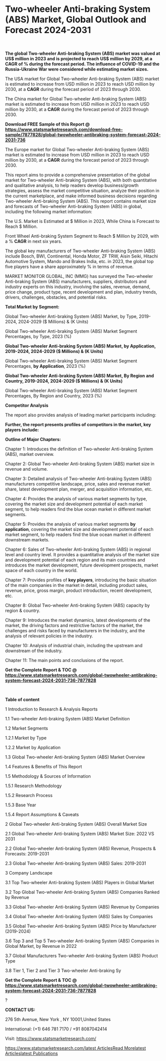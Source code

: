 <h1>Two-wheeler Anti-braking System (ABS) Market, Global Outlook and Forecast 2024-2031</h1><br/><p><strong>The global Two-wheeler Anti-braking System (ABS) market was valued at US$ million in 2023 and is projected to reach US$ million by 2029, at a <strong>CAGR</strong> of % during the forecast period. The influence of COVID-19 and the Russia-Ukraine War were considered while estimating market sizes.</strong></p>
 
 
 
 <p>The USA market for Global Two-wheeler Anti-braking System (ABS) market is estimated to increase from USD million in 2023 to reach USD million by 2030, at a <strong>CAGR</strong> during the forecast period of 2023 through 2030.</p>
 
 
 
 <p>The China market for Global Two-wheeler Anti-braking System (ABS) market is estimated to increase from USD million in 2023 to reach USD million by 2030, at a <strong>CAGR</strong> during the forecast period of 2023 through 2030.</p>
 
 
 
 <p><strong>Download FREE Sample of this Report @ <a href="https://www.statsmarketresearch.com/download-free-sample/7877828/global-twowheeler-antibraking-system-forecast-2024-2031-736">https://www.statsmarketresearch.com/download-free-sample/7877828/global-twowheeler-antibraking-system-forecast-2024-2031-736</a></strong></p>
 
 
 
 <p>The Europe market for Global Two-wheeler Anti-braking System (ABS) market is estimated to increase from USD million in 2023 to reach USD million by 2030, at a <strong>CAGR</strong> during the forecast period of 2023 through 2030.</p>
 
 
 
 <p>This report aims to provide a comprehensive presentation of the global market for Two-wheeler Anti-braking System (ABS), with both quantitative and qualitative analysis, to help readers develop business/growth strategies, assess the market competitive situation, analyze their position in the current marketplace, and make informed business decisions regarding Two-wheeler Anti-braking System (ABS). This report contains market size and forecasts of Two-wheeler Anti-braking System (ABS) in global, including the following market information:</p>
 
 
 
 <p>The U.S. Market is Estimated at $ Million in 2023, While China is Forecast to Reach $ Million.</p>
 
 
 
 <p>Front Wheel Anti-braking System Segment to Reach $ Million by 2029, with a % <strong>CAGR</strong> in next six years.</p>
 
 
 
 <p>The global key manufacturers of Two-wheeler Anti-braking System (ABS) include Bosch, BWI, Continental, Honda Motor, ZF TRW, Aisin Seiki, Hitachi Automotive System, Mando and Brakes India, etc. in 2023, the global top five players have a share approximately % in terms of revenue.</p>
 
 
 
 <p>MARKET MONITOR GLOBAL, INC (MMG) has surveyed the Two-wheeler Anti-braking System (ABS) manufacturers, suppliers, distributors and industry experts on this industry, involving the sales, revenue, demand, price change, product type, recent development and plan, industry trends, drivers, challenges, obstacles, and potential risks.</p>
 
 
 
 <p><strong>Total Market by Segment:</strong></p>
 
 
 
 <p>Global Two-wheeler Anti-braking System (ABS) Market, by Type, 2019-2024, 2024-2029 ($ Millions) & (K Units)</p>
 
 
 
 <p>Global Two-wheeler Anti-braking System (ABS) Market Segment Percentages, by Type, 2023 (%)</p>
 
 
 
 <p><strong>Global Two-wheeler Anti-braking System (ABS) Market, <strong>by Application</strong>, 2019-2024, 2024-2029 ($ Millions) & (K Units)</strong></p>
 
 
 
 <p>Global Two-wheeler Anti-braking System (ABS) Market Segment Percentages, <strong>by Application</strong>, 2023 (%)</p>
 
 
 
 <p><strong>Global Two-wheeler Anti-braking System (ABS) Market, By Region and Country, 2019-2024, 2024-2029 ($ Millions) & (K Units)</strong></p>
 
 
 
 <p>Global Two-wheeler Anti-braking System (ABS) Market Segment Percentages, By Region and Country, 2023 (%)</p>
 
 
 
 <p><strong>Competitor Analysis</strong></p>
 
 
 
 <p>The report also provides analysis of leading market participants including:</p>
 
 
 
 <p><strong>Further, the report presents profiles of competitors in the market, <strong>key players</strong> include:</strong></p>
 
 
 
 <p><strong>Outline of Major Chapters:</strong></p>
 
 
 
 <p>Chapter 1: Introduces the definition of Two-wheeler Anti-braking System (ABS), market overview.</p>
 
 
 
 <p>Chapter 2: Global Two-wheeler Anti-braking System (ABS) market size in revenue and volume.</p>
 
 
 
 <p>Chapter 3: Detailed analysis of Two-wheeler Anti-braking System (ABS) manufacturers competitive landscape, price, sales and revenue market share, latest development plan, merger, and acquisition information, etc.</p>
 
 
 
 <p>Chapter 4: Provides the analysis of various market segments by type, covering the market size and development potential of each market segment, to help readers find the blue ocean market in different market segments.</p>
 
 
 
 <p>Chapter 5: Provides the analysis of various market segments <strong>by application</strong>, covering the market size and development potential of each market segment, to help readers find the blue ocean market in different downstream markets.</p>
 
 
 
 <p>Chapter 6: Sales of Two-wheeler Anti-braking System (ABS) in regional level and country level. It provides a quantitative analysis of the market size and development potential of each region and its main countries and introduces the market development, future development prospects, market space of each country in the world.</p>
 
 
 
 <p>Chapter 7: Provides profiles of <strong>key players</strong>, introducing the basic situation of the main companies in the market in detail, including product sales, revenue, price, gross margin, product introduction, recent development, etc.</p>
 
 
 
 <p>Chapter 8: Global Two-wheeler Anti-braking System (ABS) capacity by region & country.</p>
 
 
 
 <p>Chapter 9: Introduces the market dynamics, latest developments of the market, the driving factors and restrictive factors of the market, the challenges and risks faced by manufacturers in the industry, and the analysis of relevant policies in the industry.</p>
 
 
 
 <p>Chapter 10: Analysis of industrial chain, including the upstream and downstream of the industry.</p>
 
 
 
 <p>Chapter 11: The main points and conclusions of the report.</p>
 
 
 
 <div><b>Get the Complete Report & TOC @ <a href="https://www.statsmarketresearch.com/global-twowheeler-antibraking-system-forecast-2024-2031-736-7877828">https://www.statsmarketresearch.com/global-twowheeler-antibraking-system-forecast-2024-2031-736-7877828</a></b></div>
 
 
 
 <p><br />
 
 <b>Table of content</b></p>
 
 
 
 <p>1 Introduction to Research & Analysis Reports<br />
 
 1.1 Two-wheeler Anti-braking System (ABS) Market Definition<br />
 
 1.2 Market Segments<br />
 
 1.2.1 Market by Type<br />
 
 1.2.2 Market by Application<br />
 
 1.3 Global Two-wheeler Anti-braking System (ABS) Market Overview<br />
 
 1.4 Features & Benefits of This Report<br />
 
 1.5 Methodology & Sources of Information<br />
 
 1.5.1 Research Methodology<br />
 
 1.5.2 Research Process<br />
 
 1.5.3 Base Year<br />
 
 1.5.4 Report Assumptions & Caveats<br />
 
 2 Global Two-wheeler Anti-braking System (ABS) Overall Market Size<br />
 
 2.1 Global Two-wheeler Anti-braking System (ABS) Market Size: 2022 VS 2031<br />
 
 2.2 Global Two-wheeler Anti-braking System (ABS) Revenue, Prospects & Forecasts: 2019-2031<br />
 
 2.3 Global Two-wheeler Anti-braking System (ABS) Sales: 2019-2031<br />
 
 3 Company Landscape<br />
 
 3.1 Top Two-wheeler Anti-braking System (ABS) Players in Global Market<br />
 
 3.2 Top Global Two-wheeler Anti-braking System (ABS) Companies Ranked by Revenue<br />
 
 3.3 Global Two-wheeler Anti-braking System (ABS) Revenue by Companies<br />
 
 3.4 Global Two-wheeler Anti-braking System (ABS) Sales by Companies<br />
 
 3.5 Global Two-wheeler Anti-braking System (ABS) Price by Manufacturer (2019-2024)<br />
 
 3.6 Top 3 and Top 5 Two-wheeler Anti-braking System (ABS) Companies in Global Market, by Revenue in 2022<br />
 
 3.7 Global Manufacturers Two-wheeler Anti-braking System (ABS) Product Type<br />
 
 3.8 Tier 1, Tier 2 and Tier 3 Two-wheeler Anti-braking Sy</p>
 
 
 
 <div><b>Get the Complete Report & TOC @ <a href="https://www.statsmarketresearch.com/global-twowheeler-antibraking-system-forecast-2024-2031-736-7877828">https://www.statsmarketresearch.com/global-twowheeler-antibraking-system-forecast-2024-2031-736-7877828</a></b></div>
 
 
 
 <p>? </p>
 
 
 
 <p><b>CONTACT US:</b><br />
 
 276 5th Avenue, New York , NY 10001,United States<br />
 
 International: (+1) 646 781 7170 / +91 8087042414<br />
 
 Visit: <a href="https://www.statsmarketresearch.com/">https://www.statsmarketresearch.com/</a><br />
 
 <a href="https://gyeongbokgung.com">https://www.statsmarketresearch.com/</a><a href="https://hallyeomaritime.com">latest Articles</a><a href="https://jingwansa.com">Read More</a><a href="https://nguoiviet.jp/">latest Articles</a><a href="https://www.intelmarketresearch.com/">latest Publications</a></p>